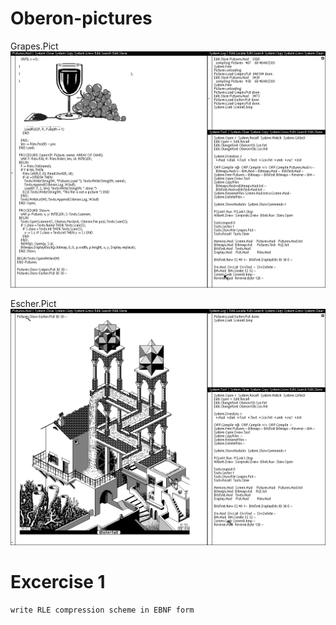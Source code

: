 # Oberon-pictures

Grapes.Pict
![Grapes.png](Grapes.png?raw=true "Grape.Pict")

Escher.Pict
![Escher.png](Escher.png?raw=true "Escher.Pict")

# Excercise 1
    write RLE compression scheme in EBNF form
